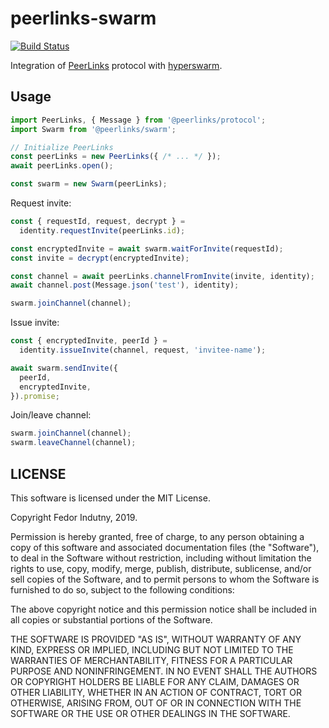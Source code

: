 # peerlinks-swarm
[![Build Status](https://travis-ci.org/peerlinks/peerlinks-swarm.svg?branch=master)](http://travis-ci.org/peerlinks/peerlinks-swarm)

Integration of [PeerLinks][] protocol with [hyperswarm][].

## Usage

```js
import PeerLinks, { Message } from '@peerlinks/protocol';
import Swarm from '@peerlinks/swarm';

// Initialize PeerLinks
const peerLinks = new PeerLinks({ /* ... */ });
await peerLinks.open();

const swarm = new Swarm(peerLinks);
```

Request invite:
```js
const { requestId, request, decrypt } =
  identity.requestInvite(peerLinks.id);

const encryptedInvite = await swarm.waitForInvite(requestId);
const invite = decrypt(encryptedInvite);

const channel = await peerLinks.channelFromInvite(invite, identity);
await channel.post(Message.json('test'), identity);

swarm.joinChannel(channel);
```

Issue invite:
```js
const { encryptedInvite, peerId } =
  identity.issueInvite(channel, request, 'invitee-name');

await swarm.sendInvite({
  peerId,
  encryptedInvite,
}).promise;
```

Join/leave channel:
```js
swarm.joinChannel(channel);
swarm.leaveChannel(channel);
```

## LICENSE

This software is licensed under the MIT License.

Copyright Fedor Indutny, 2019.

Permission is hereby granted, free of charge, to any person obtaining a
copy of this software and associated documentation files (the
"Software"), to deal in the Software without restriction, including
without limitation the rights to use, copy, modify, merge, publish,
distribute, sublicense, and/or sell copies of the Software, and to permit
persons to whom the Software is furnished to do so, subject to the
following conditions:

The above copyright notice and this permission notice shall be included
in all copies or substantial portions of the Software.

THE SOFTWARE IS PROVIDED "AS IS", WITHOUT WARRANTY OF ANY KIND, EXPRESS
OR IMPLIED, INCLUDING BUT NOT LIMITED TO THE WARRANTIES OF
MERCHANTABILITY, FITNESS FOR A PARTICULAR PURPOSE AND NONINFRINGEMENT. IN
NO EVENT SHALL THE AUTHORS OR COPYRIGHT HOLDERS BE LIABLE FOR ANY CLAIM,
DAMAGES OR OTHER LIABILITY, WHETHER IN AN ACTION OF CONTRACT, TORT OR
OTHERWISE, ARISING FROM, OUT OF OR IN CONNECTION WITH THE SOFTWARE OR THE
USE OR OTHER DEALINGS IN THE SOFTWARE.

[PeerLinks]: https://github.com/peerlinks/peerlinks
[hyperswarm]: https://github.com/hyperswarm/hyperswarm
